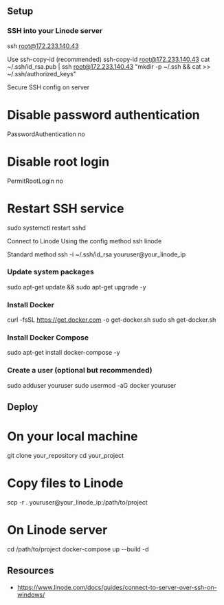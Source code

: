 
## Setup
### SSH into your Linode server
ssh root@172.233.140.43

Use ssh-copy-id (recommended)
ssh-copy-id root@172.233.140.43
cat ~/.ssh/id_rsa.pub | ssh root@172.233.140.43 "mkdir -p ~/.ssh && cat >> ~/.ssh/authorized_keys"

Secure SSH config on server
# Disable password authentication
PasswordAuthentication no

# Disable root login
PermitRootLogin no

# Restart SSH service
sudo systemctl restart sshd

Connect to Linode
Using the config method
ssh linode

Standard method
ssh -i ~/.ssh/id_rsa youruser@your_linode_ip

### Update system packages
sudo apt-get update && sudo apt-get upgrade -y

### Install Docker
curl -fsSL https://get.docker.com -o get-docker.sh
sudo sh get-docker.sh

### Install Docker Compose
sudo apt-get install docker-compose -y

### Create a user (optional but recommended)
sudo adduser youruser
sudo usermod -aG docker youruser

## Deploy
# On your local machine
git clone your_repository
cd your_project

# Copy files to Linode
scp -r . youruser@your_linode_ip:/path/to/project

# On Linode server
cd /path/to/project
docker-compose up --build -d

## Resources
- https://www.linode.com/docs/guides/connect-to-server-over-ssh-on-windows/